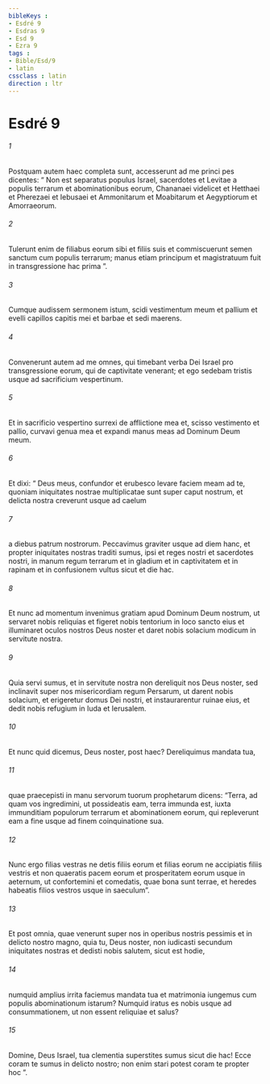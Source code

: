```yaml
---
bibleKeys : 
- Esdré 9
- Esdras 9
- Esd 9
- Ezra 9
tags : 
- Bible/Esd/9
- latin
cssclass : latin
direction : ltr
---
```


# Esdré 9

###### 1
Postquam autem haec completa sunt, accesserunt ad me princi pes dicentes: “ Non est separatus populus Israel, sacerdotes et Levitae a populis terrarum et abominationibus eorum, Chananaei videlicet et Hetthaei et Pherezaei et Iebusaei et Ammonitarum et Moabitarum et Aegyptiorum et Amorraeorum. 
###### 2
Tulerunt enim de filiabus eorum sibi et filiis suis et commiscuerunt semen sanctum cum populis terrarum; manus etiam principum et magistratuum fuit in transgressione hac prima ”. 
###### 3
Cumque audissem sermonem istum, scidi vestimentum meum et pallium et evelli capillos capitis mei et barbae et sedi maerens. 
###### 4
Convenerunt autem ad me omnes, qui timebant verba Dei Israel pro transgressione eorum, qui de captivitate venerant; et ego sedebam tristis usque ad sacrificium vespertinum.
###### 5
Et in sacrificio vespertino surrexi de afflictione mea et, scisso vestimento et pallio, curvavi genua mea et expandi manus meas ad Dominum Deum meum.
###### 6
Et dixi: “ Deus meus, confundor et erubesco levare faciem meam ad te, quoniam iniquitates nostrae multiplicatae sunt super caput nostrum, et delicta nostra creverunt usque ad caelum 
###### 7
a diebus patrum nostrorum. Peccavimus graviter usque ad diem hanc, et propter iniquitates nostras traditi sumus, ipsi et reges nostri et sacerdotes nostri, in manum regum terrarum et in gladium et in captivitatem et in rapinam et in confusionem vultus sicut et die hac. 
###### 8
Et nunc ad momentum invenimus gratiam apud Dominum Deum nostrum, ut servaret nobis reliquias et figeret nobis tentorium in loco sancto eius et illuminaret oculos nostros Deus noster et daret nobis solacium modicum in servitute nostra. 
###### 9
Quia servi sumus, et in servitute nostra non dereliquit nos Deus noster, sed inclinavit super nos misericordiam regum Persarum, ut darent nobis solacium, et erigeretur domus Dei nostri, et instaurarentur ruinae eius, et dedit nobis refugium in Iuda et Ierusalem.
###### 10
Et nunc quid dicemus, Deus noster, post haec? Dereliquimus mandata tua, 
###### 11
quae praecepisti in manu servorum tuorum prophetarum dicens: “Terra, ad quam vos ingredimini, ut possideatis eam, terra immunda est, iuxta immunditiam populorum terrarum et abominationem eorum, qui repleverunt eam a fine usque ad finem coinquinatione sua. 
###### 12
Nunc ergo filias vestras ne detis filiis eorum et filias eorum ne accipiatis filiis vestris et non quaeratis pacem eorum et prosperitatem eorum usque in aeternum, ut confortemini et comedatis, quae bona sunt terrae, et heredes habeatis filios vestros usque in saeculum”.
###### 13
Et post omnia, quae venerunt super nos in operibus nostris pessimis et in delicto nostro magno, quia tu, Deus noster, non iudicasti secundum iniquitates nostras et dedisti nobis salutem, sicut est hodie, 
###### 14
numquid amplius irrita faciemus mandata tua et matrimonia iungemus cum populis abominationum istarum? Numquid iratus es nobis usque ad consummationem, ut non essent reliquiae et salus? 
###### 15
Domine, Deus Israel, tua clementia superstites sumus sicut die hac! Ecce coram te sumus in delicto nostro; non enim stari potest coram te propter hoc ”.
